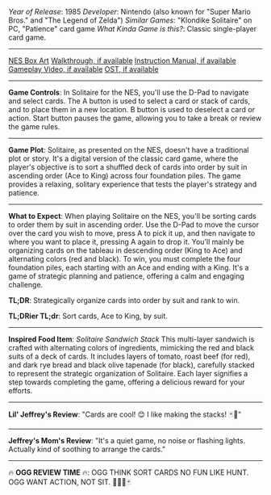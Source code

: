 *Year of Release*: 1985
*Developer*: Nintendo (also known for "Super Mario Bros." and "The Legend of Zelda")
*Similar Games*: "Klondike Solitaire" on PC, "Patience" card game
*What Kinda Game is this?*: Classic single-player card game.

---
[NES Box Art](https://www.google.com/search?tbm=isch&q=NES+Box+Art+Solitaire) 
[Walkthrough, if available](https://www.google.com/search?q=Walkthrough+NES+Solitaire)
[Instruction Manual, if available](https://www.google.com/search?q=NES+Instruction+Manual+Solitaire)
[Gameplay Video, if available](https://www.youtube.com/results?search_query=gameplay+NES+Solitaire) 
[OST, if available](https://www.youtube.com/results?search_query=gameplay+NES+Solitaire+OST)

- - -
**Game Controls**:
In Solitaire for the NES, you'll use the D-Pad to navigate and select cards. The A button is used to select a card or stack of cards, and to place them in a new location. B button is used to deselect a card or action. Start button pauses the game, allowing you to take a break or review the game rules.

- - -
**Game Plot**: 
Solitaire, as presented on the NES, doesn't have a traditional plot or story. It's a digital version of the classic card game, where the player's objective is to sort a shuffled deck of cards into order by suit in ascending order (Ace to King) across four foundation piles. The game provides a relaxing, solitary experience that tests the player's strategy and patience.

- - -
**What to Expect**: 
When playing Solitaire on the NES, you'll be sorting cards to order them by suit in ascending order. Use the D-Pad to move the cursor over the card you wish to move, press A to pick it up, and then navigate to where you want to place it, pressing A again to drop it. You'll mainly be organizing cards on the tableau in descending order (King to Ace) and alternating colors (red and black). To win, you must complete the four foundation piles, each starting with an Ace and ending with a King. It's a game of strategic planning and patience, offering a calm and engaging challenge.

**TL;DR**: Strategically organize cards into order by suit and rank to win.

**TL;DRier TL;dr**: Sort cards, Ace to King, by suit.

---
**Inspired Food Item**: *Solitaire Sandwich Stack* 
This multi-layer sandwich is crafted with alternating colors of ingredients, mimicking the red and black suits of a deck of cards. It includes layers of tomato, roast beef (for red), and dark rye bread and black olive tapenade (for black), carefully stacked to represent the strategic organization of Solitaire. Each layer signifies a step towards completing the game, offering a delicious reward for your efforts.

---
**Lil' Jeffrey's Review**: "Cards are cool! 😊 I like making the stacks! 🃏🏰"

---
**Jeffrey's Mom's Review**: "It's a quiet game, no noise or flashing lights. Actually kind of soothing to arrange the cards."

---
🔥 **OGG REVIEW TIME** 🔥: OGG THINK SORT CARDS NO FUN LIKE HUNT. OGG WANT ACTION, NOT SIT. 🚶‍♂️❌🃏